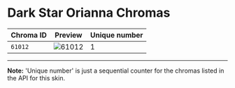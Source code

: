 # Dark Star Orianna Chromas

| Chroma ID | Preview | Unique number |
|---|---|---|
| `61012` | ![61012](https://raw.communitydragon.org/latest/plugins/rcp-be-lol-game-data/global/default/v1/champion-chroma-images/61/61012.png) | 1 |

---

**Note:** 'Unique number' is just a sequential counter for the chromas listed in the API for this skin.